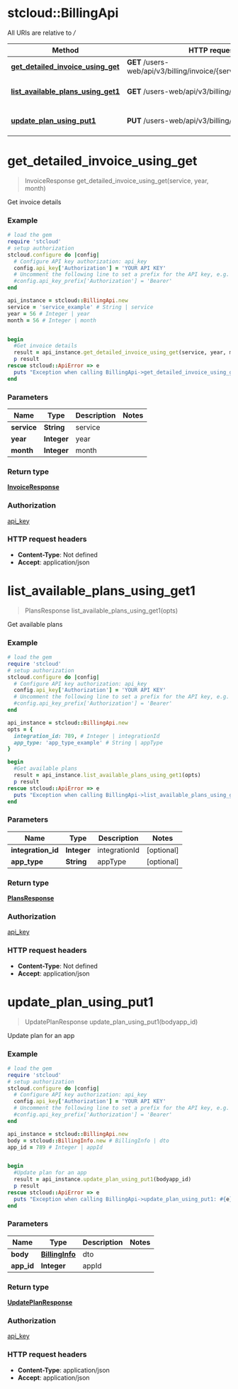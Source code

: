# stcloud::BillingApi

All URIs are relative to */*

| Method                                                                               | HTTP request                                                       | Description            |
| ------------------------------------------------------------------------------------ | ------------------------------------------------------------------ | ---------------------- |
| [**get_detailed_invoice_using_get**](BillingApi.md#get_detailed_invoice_using_get)   | **GET** /users-web/api/v3/billing/invoice/{service}/{year}/{month} | Get invoice details    |
| [**list_available_plans_using_get1**](BillingApi.md#list_available_plans_using_get1) | **GET** /users-web/api/v3/billing/availablePlans                   | Get available plans    |
| [**update_plan_using_put1**](BillingApi.md#update_plan_using_put1)                   | **PUT** /users-web/api/v3/billing/info/{appId}                     | Update plan for an app |

# **get_detailed_invoice_using_get**
> InvoiceResponse get_detailed_invoice_using_get(service, year, month)

Get invoice details

### Example
```ruby
# load the gem
require 'stcloud'
# setup authorization
stcloud.configure do |config|
  # Configure API key authorization: api_key
  config.api_key['Authorization'] = 'YOUR API KEY'
  # Uncomment the following line to set a prefix for the API key, e.g. 'Bearer' (defaults to nil)
  #config.api_key_prefix['Authorization'] = 'Bearer'
end

api_instance = stcloud::BillingApi.new
service = 'service_example' # String | service
year = 56 # Integer | year
month = 56 # Integer | month


begin
  #Get invoice details
  result = api_instance.get_detailed_invoice_using_get(service, year, month)
  p result
rescue stcloud::ApiError => e
  puts "Exception when calling BillingApi->get_detailed_invoice_using_get: #{e}"
end
```

### Parameters

| Name        | Type        | Description | Notes |
| ----------- | ----------- | ----------- | ----- |
| **service** | **String**  | service     |
| **year**    | **Integer** | year        |
| **month**   | **Integer** | month       |

### Return type

[**InvoiceResponse**](InvoiceResponse.md)

### Authorization

[api_key](../README.md#api_key)

### HTTP request headers

 - **Content-Type**: Not defined
 - **Accept**: application/json



# **list_available_plans_using_get1**
> PlansResponse list_available_plans_using_get1(opts)

Get available plans

### Example
```ruby
# load the gem
require 'stcloud'
# setup authorization
stcloud.configure do |config|
  # Configure API key authorization: api_key
  config.api_key['Authorization'] = 'YOUR API KEY'
  # Uncomment the following line to set a prefix for the API key, e.g. 'Bearer' (defaults to nil)
  #config.api_key_prefix['Authorization'] = 'Bearer'
end

api_instance = stcloud::BillingApi.new
opts = {
  integration_id: 789, # Integer | integrationId
  app_type: 'app_type_example' # String | appType
}

begin
  #Get available plans
  result = api_instance.list_available_plans_using_get1(opts)
  p result
rescue stcloud::ApiError => e
  puts "Exception when calling BillingApi->list_available_plans_using_get1: #{e}"
end
```

### Parameters

| Name               | Type        | Description   | Notes      |
| ------------------ | ----------- | ------------- | ---------- |
| **integration_id** | **Integer** | integrationId | [optional] |
| **app_type**       | **String**  | appType       | [optional] |

### Return type

[**PlansResponse**](PlansResponse.md)

### Authorization

[api_key](../README.md#api_key)

### HTTP request headers

 - **Content-Type**: Not defined
 - **Accept**: application/json



# **update_plan_using_put1**
> UpdatePlanResponse update_plan_using_put1(bodyapp_id)

Update plan for an app

### Example
```ruby
# load the gem
require 'stcloud'
# setup authorization
stcloud.configure do |config|
  # Configure API key authorization: api_key
  config.api_key['Authorization'] = 'YOUR API KEY'
  # Uncomment the following line to set a prefix for the API key, e.g. 'Bearer' (defaults to nil)
  #config.api_key_prefix['Authorization'] = 'Bearer'
end

api_instance = stcloud::BillingApi.new
body = stcloud::BillingInfo.new # BillingInfo | dto
app_id = 789 # Integer | appId


begin
  #Update plan for an app
  result = api_instance.update_plan_using_put1(bodyapp_id)
  p result
rescue stcloud::ApiError => e
  puts "Exception when calling BillingApi->update_plan_using_put1: #{e}"
end
```

### Parameters

| Name       | Type                              | Description | Notes |
| ---------- | --------------------------------- | ----------- | ----- |
| **body**   | [**BillingInfo**](BillingInfo.md) | dto         |
| **app_id** | **Integer**                       | appId       |

### Return type

[**UpdatePlanResponse**](UpdatePlanResponse.md)

### Authorization

[api_key](../README.md#api_key)

### HTTP request headers

 - **Content-Type**: application/json
 - **Accept**: application/json
